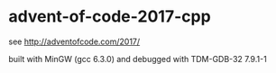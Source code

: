# advent-of-code-2017-cpp

see http://adventofcode.com/2017/

built with MinGW (gcc 6.3.0) and debugged with TDM-GDB-32 7.9.1-1